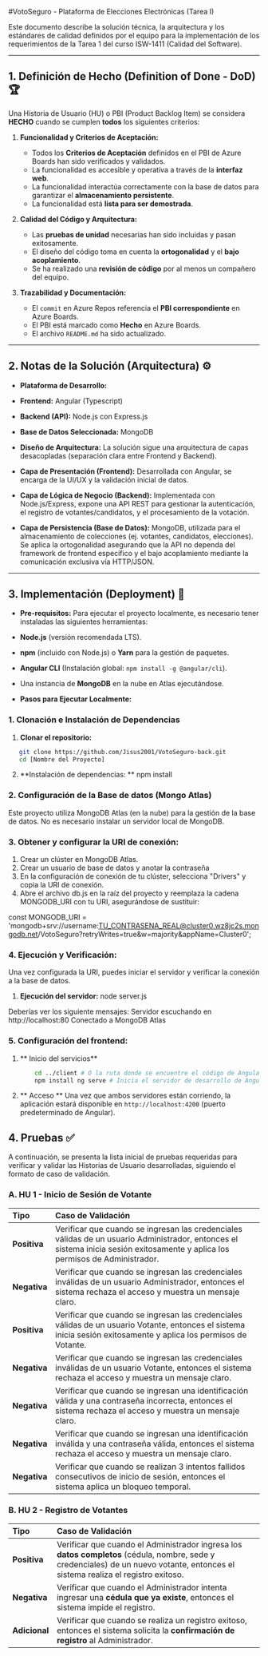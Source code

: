 #VotoSeguro - Plataforma de Elecciones Electrónicas (Tarea I)


Este documento describe la solución técnica, la arquitectura y los estándares de calidad definidos por el equipo para la implementación de los requerimientos de la Tarea 1 del curso ISW-1411 (Calidad del Software).

---

## 1. Definición de Hecho (Definition of Done - DoD) 🏆

Una Historia de Usuario (HU) o PBI (Product Backlog Item) se considera **HECHO** cuando se cumplen **todos** los siguientes criterios:

1.  **Funcionalidad y Criterios de Aceptación:**
    * Todos los **Criterios de Aceptación** definidos en el PBI de Azure Boards han sido verificados y validados.
    * La funcionalidad es accesible y operativa a través de la **interfaz web**.
    * La funcionalidad interactúa correctamente con la base de datos para garantizar el **almacenamiento persistente**.
    * La funcionalidad está **lista para ser demostrada**.

2.  **Calidad del Código y Arquitectura:**
    * Las **pruebas de unidad** necesarias han sido incluidas y pasan exitosamente.
    * El diseño del código toma en cuenta la **ortogonalidad** y el **bajo acoplamiento**.
    * Se ha realizado una **revisión de código** por al menos un compañero del equipo.

3.  **Trazabilidad y Documentación:**
    * El `commit` en Azure Repos referencia el **PBI correspondiente** en Azure Boards.
    * El PBI está marcado como **Hecho** en Azure Boards.
    * El archivo `README.md` ha sido actualizado.

---

## 2. Notas de la Solución (Arquitectura) ⚙️

* **Plataforma de Desarrollo:**
* **Frontend:** Angular (Typescript)
* **Backend (API):** Node.js con Express.js  

* **Base de Datos Seleccionada:** MongoDB 
* **Diseño de Arquitectura:** 
La solución sigue una arquitectura de capas desacopladas (separación clara entre Frontend y Backend).

* **Capa de Presentación (Frontend):** Desarrollada con Angular, se encarga de la UI/UX y la validación inicial de datos.
* **Capa de Lógica de Negocio (Backend):** Implementada con Node.js/Express, expone una API REST para gestionar la autenticación, el registro de votantes/candidatos, y el procesamiento de la votación.
* **Capa de Persistencia (Base de Datos):** MongoDB, utilizada para el almacenamiento de colecciones (ej. votantes, candidatos, elecciones). Se aplica la ortogonalidad asegurando que la API no dependa del framework de frontend específico y el bajo acoplamiento mediante la comunicación exclusiva vía HTTP/JSON.

---

## 3. Implementación (Deployment) 🚀

* **Pre-requisitos:** 
 Para ejecutar el proyecto localmente, es necesario tener instaladas las siguientes herramientas:
 
* **Node.js** (versión recomendada LTS). 
* **npm** (incluido con Node.js) o **Yarn** para la gestión de paquetes. 
* **Angular CLI** (Instalación global: `npm install -g @angular/cli`). 
* Una instancia de **MongoDB** en la nube en Atlas ejecutándose.

* **Pasos para Ejecutar Localmente:**
### 1. Clonación e Instalación de Dependencias

1. **Clonar el repositorio:** 
```bash
   git clone https://github.com/Jisus2001/VotoSeguro-back.git
   cd [Nombre del Proyecto] 
```
2. **Instalación de dependencias: **
   npm install 

### 2. Configuración de la Base de datos (Mongo Atlas) 
Este proyecto utiliza MongoDB Atlas (en la nube) para la gestión de la base de datos. No es necesario instalar un servidor local de MongoDB.

### 3. **Obtener y configurar la URI de conexión:** 

1. Crear un clúster en MongoDB Atlas.
2. Crear un usuario de base de datos y anotar la contraseña
3. En la configuración de conexión de tu clúster, selecciona "Drivers" y copia la URI de conexión.
4. Abre el archivo db.js en la raíz del proyecto y reemplaza la cadena MONGODB_URI con tu URI, asegurándose de sustituir:

const MONGODB_URI = 'mongodb+srv://username:TU_CONTRASENA_REAL@cluster0.wz8jc2s.mongodb.net/VotoSeguro?retryWrites=true&w=majority&appName=Cluster0';

### 4. Ejecución y Verificación: 
Una vez configurada la URI, puedes iniciar el servidor y verificar la conexión a la base de datos.

1. **Ejecución del servidor:** 
    node server.js

Deberías ver los siguiente mensajes: 
   Servidor escuchando en http://localhost:80 
   Conectado a MongoDB Atlas

### 5. Configuración del frontend:

1.  ** Inicio del servicios**
    ```bash 
        cd ../client # O la ruta donde se encuentre el código de Angular 
        npm install ng serve # Inicia el servidor de desarrollo de Angular
    ```
2. ** Acceso **
Una vez que ambos servidores están corriendo, la aplicación estará disponible en `http://localhost:4200` (puerto predeterminado de Angular). 

## 4. Pruebas ✅

A continuación, se presenta la lista inicial de pruebas requeridas para verificar y validar las Historias de Usuario desarrolladas, siguiendo el formato de caso de validación.

### A. HU 1 - Inicio de Sesión de Votante

| Tipo | Caso de Validación |
| :--- | :--- |
| **Positiva** | Verificar que cuando se ingresan las credenciales válidas de un usuario Administrador, entonces el sistema inicia sesión exitosamente y aplica los permisos de Administrador. |
| **Negativa** | Verificar que cuando se ingresan las credenciales inválidas de un usuario Administrador, entonces el sistema rechaza el acceso y muestra un mensaje claro. |
| **Positiva** | Verificar que cuando se ingresan las credenciales válidas de un usuario Votante, entonces el sistema inicia sesión exitosamente y aplica los permisos de Votante. |
| **Negativa** | Verificar que cuando se ingresan las credenciales inválidas de un usuario Votante, entonces el sistema rechaza el acceso y muestra un mensaje claro. |
| **Negativa** | Verificar que cuando se ingresan una identificación válida y una contraseña incorrecta, entonces el sistema rechaza el acceso y muestra un mensaje claro. |
| **Negativa** | Verificar que cuando se ingresan una identificación inválida y una contraseña válida, entonces el sistema rechaza el acceso y muestra un mensaje claro. |
| **Negativa** | Verificar que cuando se realizan 3 intentos fallidos consecutivos de inicio de sesión, entonces el sistema aplica un bloqueo temporal. |

### B. HU 2 - Registro de Votantes

| Tipo | Caso de Validación |
| :--- | :--- |
| **Positiva** | Verificar que cuando el Administrador ingresa los **datos completos** (cédula, nombre, sede y credenciales) de un nuevo votante, entonces el sistema realiza el registro exitoso. |
| **Negativa** | Verificar que cuando el Administrador intenta ingresar una **cédula que ya existe**, entonces el sistema impide el registro. |
| **Adicional** | Verificar que cuando se realiza un registro exitoso, entonces el sistema solicita la **confirmación de registro** al Administrador. |

